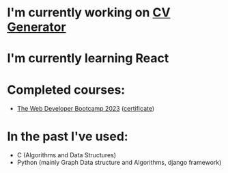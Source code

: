 # I'm currently working on [CV Generator][cv_generator]
# I'm currently learning React 
# Completed courses: 
- [The Web Developer Bootcamp 2023][webDevBootcamp2023] ([certificate][webDevBootcamp2023Certificate])
# In the past I've used: 
- C (Algorithms and Data Structures)
- Python (mainly Graph Data structure and Algorithms, django framework)

[cv_generator]: https://github.com/MgK720/CV_generator
[webDevBootcamp2023]: https://www.udemy.com/course/the-web-developer-bootcamp/
[webDevBootcamp2023Certificate]: https://www.udemy.com/certificate/UC-5eaacae8-3445-45c0-8ece-3dae751b9c15/

